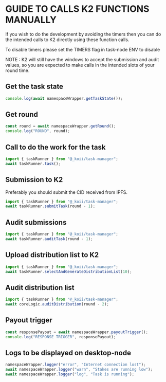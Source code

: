 # GUIDE TO CALLS K2 FUNCTIONS MANUALLY

If you wish to do the development by avoiding the timers then you can do the intended calls to K2 directly using these function calls.

To disable timers please set the TIMERS flag in task-node ENV to disable

NOTE : K2 will still have the windows to accept the submission and audit values, so you are expected to make calls in the intended slots of your round time.

## Get the task state

```js
console.log(await namespaceWrapper.getTaskState());
```

## Get round

```js
const round = await namespaceWrapper.getRound();
console.log("ROUND", round);
```

## Call to do the work for the task

```js
import { taskRunner } from "@_koii/task-manager";
await taskRunner.task();
```

## Submission to K2

Preferably you should submit the CID received from IPFS.

```js
import { taskRunner } from "@_koii/task-manager";
await taskRunner.submitTask(round - 1);
```

## Audit submissions

```js
import { taskRunner } from "@_koii/task-manager";
await taskRunner.auditTask(round - 1);
```

## Upload distribution list to K2

```js
import { taskRunner } from "@_koii/task-manager";
await taskRunner.selectAndGenerateDistributionList(10);
```

## Audit distribution list

```js
import { taskRunner } from "@_koii/task-manager";
await coreLogic.auditDistribution(round - 2);
```

## Payout trigger

```js
const responsePayout = await namespaceWrapper.payoutTrigger();
console.log("RESPONSE TRIGGER", responsePayout);
```

## Logs to be displayed on desktop-node

```js
namespaceWrapper.logger("error", "Internet connection lost");
await namespaceWrapper.logger("warn", "Stakes are running low");
await namespaceWrapper.logger("log", "Task is running");
```
